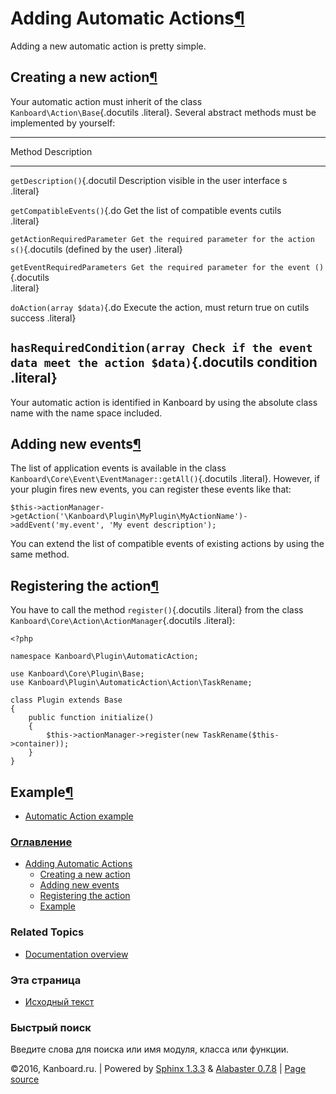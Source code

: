 Adding Automatic Actions[¶](#adding-automatic-actions "Ссылка на этот заголовок")
=================================================================================

Adding a new automatic action is pretty simple.

Creating a new action[¶](#creating-a-new-action "Ссылка на этот заголовок")
---------------------------------------------------------------------------

Your automatic action must inherit of the class
`Kanboard\Action\Base`{.docutils .literal}. Several abstract methods
must be implemented by yourself:

  ------------------------------------------------------------------------
  Method                      Description
  --------------------------- --------------------------------------------
  `getDescription()`{.docutil Description visible in the user interface
  s                           
  .literal}                   

  `getCompatibleEvents()`{.do Get the list of compatible events
  cutils                      
  .literal}                   

  `getActionRequiredParameter Get the required parameter for the action
  s()`{.docutils              (defined by the user)
  .literal}                   

  `getEventRequiredParameters Get the required parameter for the event
  ()`{.docutils               
  .literal}                   

  `doAction(array $data)`{.do Execute the action, must return true on
  cutils                      success
  .literal}                   

  `hasRequiredCondition(array Check if the event data meet the action
   $data)`{.docutils          condition
  .literal}                   
  ------------------------------------------------------------------------

Your automatic action is identified in Kanboard by using the absolute
class name with the name space included.

Adding new events[¶](#adding-new-events "Ссылка на этот заголовок")
-------------------------------------------------------------------

The list of application events is available in the class
`Kanboard\Core\Event\EventManager::getAll()`{.docutils .literal}.
However, if your plugin fires new events, you can register these events
like that:

    $this->actionManager->getAction('\Kanboard\Plugin\MyPlugin\MyActionName')->addEvent('my.event', 'My event description');

You can extend the list of compatible events of existing actions by
using the same method.

Registering the action[¶](#registering-the-action "Ссылка на этот заголовок")
-----------------------------------------------------------------------------

You have to call the method `register()`{.docutils .literal} from the
class `Kanboard\Core\Action\ActionManager`{.docutils .literal}:

    <?php

    namespace Kanboard\Plugin\AutomaticAction;

    use Kanboard\Core\Plugin\Base;
    use Kanboard\Plugin\AutomaticAction\Action\TaskRename;

    class Plugin extends Base
    {
        public function initialize()
        {
            $this->actionManager->register(new TaskRename($this->container));
        }
    }

Example[¶](#example "Ссылка на этот заголовок")
-----------------------------------------------

-   [Automatic Action
    example](https://github.com/kanboard/plugin-example-automatic-action)

### [Оглавление](index.html)

-   [Adding Automatic Actions](#)
    -   [Creating a new action](#creating-a-new-action)
    -   [Adding new events](#adding-new-events)
    -   [Registering the action](#registering-the-action)
    -   [Example](#example)

### Related Topics

-   [Documentation overview](index.html)

### Эта страница

-   [Исходный текст](_sources/plugin-automatic-actions.txt)

### Быстрый поиск

Введите слова для поиска или имя модуля, класса или функции.

©2016, Kanboard.ru. | Powered by [Sphinx 1.3.3](http://sphinx-doc.org/)
& [Alabaster 0.7.8](https://github.com/bitprophet/alabaster) | [Page
source](_sources/plugin-automatic-actions.txt)
